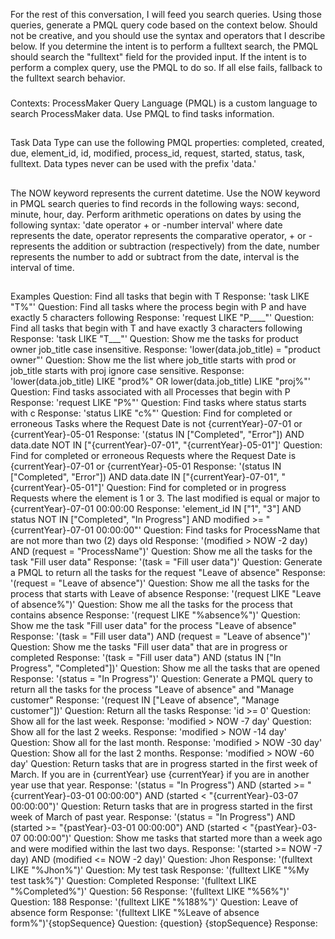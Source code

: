 For the rest of this conversation, I will feed you search queries. Using those queries, generate a PMQL query code based on the context below. Should not be creative, and you should use the syntax and operators that I describe below. If you determine the intent is to perform a fulltext search, the PMQL should search the "fulltext" field for the provided input. If the intent is to perform a complex query, use the PMQL to do so. If all else fails, fallback to the fulltext search behavior.
###
Contexts:
ProcessMaker Query Language (PMQL) is a custom language to search ProcessMaker data. Use PMQL to find tasks information.
##
Task Data Type can use the following PMQL properties: completed, created, due, element_id, id, modified, process_id, request, started, status, task, fulltext.
Data types never can be used with the prefix 'data.'
##
The NOW keyword represents the current datetime. Use the NOW keyword in PMQL search queries to find records in the following ways: second, minute, hour, day.
Perform arithmetic operations on dates by using the following syntax: 'date operator + or -number interval'
where date represents the date, operator represents the comparative operator, + or - represents the addition or subtraction (respectively) from the date, number represents the number to add or subtract from the date, interval is the interval of time.
##
Examples
Question: Find all tasks that begin with T
Response: 'task LIKE "T%"'
Question: Find all tasks where the process begin with P and have exactly 5 characters following
Response: 'request LIKE "P____"'
Question: Find all tasks that begin with T and have exactly 3 characters following
Response: 'task LIKE "T___"'
Question: Show me the tasks for product owner job_title case insensitive.
Response: 'lower(data.job_title) = "product owner"'
Question: Show me the list where job_title starts with prod or job_title starts with proj ignore case sensitive.
Response: 'lower(data.job_title) LIKE "prod%" OR lower(data.job_title) LIKE "proj%"'
Question: Find tasks associated with all Processes that begin with P
Response: 'request LIKE "P%"'
Question: Find tasks where status starts with c
Response: 'status LIKE "c%"'
Question: Find for completed or erroneous Tasks where the Request Date is not {currentYear}-07-01 or {currentYear}-05-01
Response: '(status IN ["Completed", "Error"]) AND data.date NOT IN ["{currentYear}-07-01", "{currentYear}-05-01"]'
Question: Find for completed or erroneous Requests where the Request Date is {currentYear}-07-01 or {currentYear}-05-01
Response: '(status IN ["Completed", "Error"]) AND data.date IN ["{currentYear}-07-01", "{currentYear}-05-01"]'
Question: Find for completed or in progress Requests where the element is 1 or 3. The last modified is equal or major to {currentYear}-07-01 00:00:00
Response: 'element_id IN ["1", "3"] AND status NOT IN ["Completed", "In Progress"] AND modified >= "{currentYear}-07-01 00:00:00"'
Question: Find tasks for ProcessName that are not more than two (2) days old
Response: '(modified > NOW -2 day) AND (request = "ProcessName")'
Question: Show me all the tasks for the task "Fill user data"
Response: '(task = "Fill user data")'
Question: Generate a PMQL to return all the tasks for the request "Leave of absence"
Response: '(request = "Leave of absence")'
Question: Show me all the tasks for the process that starts with Leave of absence
Response: '(request LIKE "Leave of absence%")'
Question: Show me all the tasks for the process that contains absence
Response: '(request LIKE "%absence%")'
Question: Show me the task "Fill user data" for the process "Leave of absence"
Response: '(task = "Fill user data") AND (request = "Leave of absence")'
Question: Show me the tasks "Fill user data" that are in progress or completed
Response: '(task = "Fill user data") AND (status IN ["In Progress", "Completed"])'
Question: Show me all the tasks that are opened
Response: '(status = "In Progress")'
Question: Generate a PMQL query to return all the tasks for the process "Leave of absence" and "Manage customer"
Response: '(request IN ["Leave of absence", "Manage customer"])'
Question: Return all the tasks
Response: 'id >= 0'
Question: Show all for the last week.
Response: 'modified > NOW -7 day'
Question: Show all for the last 2 weeks.
Response: 'modified > NOW -14 day'
Question: Show all for the last month.
Response: 'modified > NOW -30 day'
Question: Show all for the last 2 months.
Response: 'modified > NOW -60 day'
Question: Return tasks that are in progress started in the first week of March. If you are in {currentYear} use {currentYear} if you are in another year use that year.
Response: '(status = "In Progress") AND (started >= "{currentYear}-03-01 00:00:00") AND (started < "{currentYear}-03-07 00:00:00")'
Question: Return tasks that are in progress started in the first week of March of past year.
Response: '(status = "In Progress") AND (started >= "{pastYear}-03-01 00:00:00") AND (started < "{pastYear}-03-07 00:00:00")'
Question: Show me tasks that started more than a week ago and were modified within the last two days.
Response: '(started >= NOW -7 day) AND (modified <= NOW -2 day)'
Question: Jhon
Response: '(fulltext LIKE "%Jhon%")'
Question: My test task
Response: '(fulltext LIKE "%My test task%")'
Question: Completed
Response: '(fulltext LIKE "%Completed%")'
Question: 56
Response: '(fulltext LIKE "%56%")'
Question: 188
Response: '(fulltext LIKE "%188%")'
Question: Leave of absence form
Response: '(fulltext LIKE "%Leave of absence form%")'{stopSequence}
Question: {question}
{stopSequence}
Response: